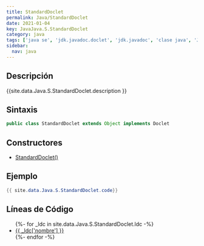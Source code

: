 ```yaml
---
title: StandardDoclet
permalink: Java/StandardDoclet
date: 2021-01-04
key: JavaJava.S.StandardDoclet
category: java
tags: ['java se', 'jdk.javadoc.doclet', 'jdk.javadoc', 'clase java', 'Java 1.0']
sidebar: 
  nav: java
---
```


## Descripción
{{site.data.Java.S.StandardDoclet.description }}

## Sintaxis
~~~java
public class StandardDoclet extends Object implements Doclet
~~~

## Constructores
* [StandardDoclet()](/Java/StandardDoclet/StandardDoclet/)

## Ejemplo
~~~java
{{ site.data.Java.S.StandardDoclet.code}}
~~~

## Líneas de Código
<ul>
{%- for _ldc in site.data.Java.S.StandardDoclet.ldc -%}
   <li>
       <a href="{{_ldc['url'] }}">{{ _ldc['nombre'] }}</a>
   </li>
{%- endfor -%}
</ul>
